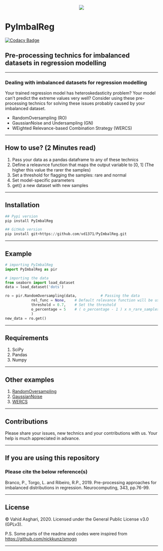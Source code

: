 <div align="center">
  <img src= "https://github.com/vd1371/PyImbalReg/blob/main/xtra/banner.png">
</div>

# PyImbalReg

[![Codacy Badge](https://api.codacy.com/project/badge/Grade/525f3e4f9261425eba1e40ff2b1d7710)](https://app.codacy.com/gh/vd1371/PyImbalReg?utm_source=github.com&utm_medium=referral&utm_content=vd1371/PyImbalReg&utm_campaign=Badge_Grade)

## Pre-processing technics for imbalanced datasets in regression modelling
---
### Dealing with imbalanced datasets for regression modelling
Your trained regression model has heteroskedasticity problem?
Your model can't predict the extreme values very well?
Consider using these pre-processing technics for solving these issues probably caused by your imbalanced dataset.

  - RandomOversampling (RO)
  - GaussianNoise and Undersampling (GN)
  - WEighted Relevance-based Combination Strategy (WERCS)
---
## How to use? (2 Minutes read)
 1.  Pass your data as a pandas dataframe to any of these technics
 2.  Define a releavnce function that maps the output variable to [0, 1] (The higher this value the rarer the samples)
 3.  Set a threshold for flagging the samples: rare and normal
 4.  Set model-specific parameters
 5.  get() a new dataset with new samples

---
## Installation
```python
## Pypi version
pip install PyImbalReg

## GitHub version
pip install git+https://github.com/vd1371/PyImbalReg.git
```
---
## Example

```python
# importing PyImbalReg
import PyImbalReg as pir

# importing the data
from seaborn import load_dataset
data = load_dataset('dots')

ro = pir.RandomOversampling(data,           # Passing the data
			rel_func = None,    # Default relevance function will be used
			threshold = 0.7,    # Set the threshold
			o_percentage = 5    # ( o_percentage - 1 ) x n_rare_samples will be added 
			)
new_data = ro.get()
```
---
## Requirements
 1. SciPy
 2. Pandas
 3. Numpy

---
## Other examples

 1. [RandomOversampling](https://github.com/vd1371/PyImbalReg/tests/Example-RO.py)
 2. [GaussianNoise](https://github.com/vd1371/PyImbalReg/tests/Example-GN.py)
 3. [WERCS](https://github.com/vd1371/PyImbalReg/tests/Example-WERCS.py)
---
## Contributions

Please share your issues, new technics and your contributions with us.
Your help is much appreciated in advance.

---
## If you are using this repository

### Please cite the below reference(s)

Branco, P., Torgo, L. and Ribeiro, R.P., 2019.
Pre-processing approaches for imbalanced distributions in regression.
Neurocomputing, 343, pp.76-99.

---
## License
© Vahid Asghari, 2020. Licensed under the General Public License v3.0 (GPLv3).

P.S. Some parts of the readme and codes were inspired from https://github.com/nickkunz/smogn

---